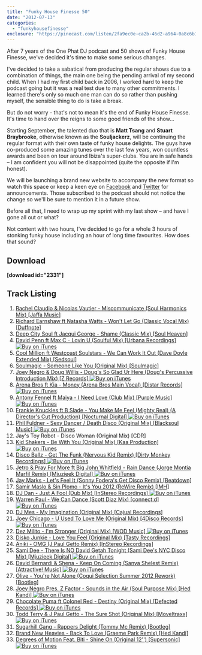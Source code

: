 ```yaml
---
title: "Funky House Finesse 50"
date: "2012-07-13"
categories: 
  - "funkyhousefinesse"
enclosure: "https://pinecast.com/listen/2fa9ec0e-ca2b-46d2-a964-0a8c6b11cf52.mp3 170900328 audio/mpeg "
---
```


After 7 years of the One Phat DJ podcast and 50 shows of Funky House Finesse, we've decided it's time to make some serious changes.

I've decided to take a sabatical from producing the regular shows due to a combination of things, the main one being the pending arrival of my second child. When I had my first child back in 2006, I worked hard to keep the podcast going but it was a real test due to many other commitments. I learned there's only so much one man can do so rather than pushing myself, the sensible thing to do is take a break.

But do not worry - that's not to mean it's the end of Funky House Finesse. It's time to hand over the reigns to some good friends of the show…

Starting September, the talented duo that is **Matt Tsang** and **Stuart Braybrooke**, otherwise known as the **Souljackerz**, will be continuing the regular format with their own taste of funky house delights. The guys have co-produced some amazing tunes over the last few years, won countless awards and been on tour around Ibiza's super-clubs. You are in safe hands – I am confident you will not be disappointed (quite the opposite if I'm honest).

We will be launching a brand new website to accompany the new format so watch this space or keep a keen eye on [Facebook](https://www.facebook.com/onephatdj) and [Twitter](https://twitter.com/housefinesse) for announcements. Those subscribed to the podcast should not notice the change so we'll be sure to mention it in a future show.

Before all that, I need to wrap up my sprint with my last show – and have I gone all out or what?

Not content with two hours, I've decided to go for a whole 3 hours of stonking funky house including an hour of long time favourites. How does that sound?

## Download

**\[download id="2331"\]**

## Track Listing

1. [Rachel Claudio & Nicolas Vautier - Miscommunicate (Soul Harmonics Mix) \[Jaffa Music\]](https://www.beatport.com/track/miscommunicate-soul-harmonics-remix/432308)
2. [Richard Earnshaw ft Natasha Watts - Won't Let Go (Classic Vocal Mix) \[Duffnote\]](https://www.amazon.co.uk/s/?_encoding=UTF8&camp=1634&creative=19450&field-keywords=Richard%20Earnshaw%20ft.%20Natasha%20Watts&index=digital-music&linkCode=ur2&rd=1&redirect=true&search-type=ss&tag=onephatdj-21)
3. [Deep City Soul ft Jacqui George - Shame (Classic Mix) \[Soul Heaven\]](https://www.traxsource.com/index.php?act=show&fc=tpage&cr=titles&cv=104249&alias=upfront)
4. [David Penn ft Max C - Lovin U (Soulful Mix) \[Urbana Recordings\] ![Buy on iTunes](https://r.mzstatic.com/images/web/linkmaker/badge_itunes-lrg.gif)](https://clk.tradedoubler.com/click?p=23708&a=1254950&url=http%3A%2F%2Fitunes.apple.com%2Fgb%2Falbum%2Flovin-u-soulful-mix%2Fid530975357%3Fi%3D530975632%26uo%3D4%26partnerId%3D2003) 
5. [Cool Million ft Westcoast Soulstars - We Can Work It Out (Dave Doyle Extended Mix) \[Sedsoul\]](https://www.beatport.com/track/we-can-work-it-out-dave-doyle-remix/3563568)
6. [Soulmagic - Someone Like You (Original Mix) \[Soulmagic\]](https://www.traxsource.com/index.php?act=show&fc=tpage&cr=titles&cv=160886&alias=top_tracks)
7. [Joey Negro & Doug Willis - Doug's So Glad Ur Here (Doug's Percussive Introduction Mix) \[Z Records\] ![Buy on iTunes](https://r.mzstatic.com/images/web/linkmaker/badge_itunes-lrg.gif)](https://clk.tradedoubler.com/click?p=23708&a=1254950&url=http%3A%2F%2Fitunes.apple.com%2Fgb%2Falbum%2Fdougs-so-glad-ur-here-dougs%2Fid531447580%3Fi%3D531447638%26uo%3D4%26partnerId%3D2003) 
8. [Arena Bros ft Kia - Money (Arena Bros Main Vocal) \[Distar Records\] ![Buy on iTunes](https://r.mzstatic.com/images/web/linkmaker/badge_itunes-lrg.gif)](https://clk.tradedoubler.com/click?p=23708&a=1254950&url=http%3A%2F%2Fitunes.apple.com%2Fgb%2Falbum%2Fmoney-arena-bros-main-vocal%2Fid542200021%3Fi%3D542200130%26uo%3D4%26partnerId%3D2003) 
9. [Antony Fennel ft Maiya - I Need Love (Club Mix) \[Purple Music\] ![Buy on iTunes](https://r.mzstatic.com/images/web/linkmaker/badge_itunes-lrg.gif)](https://clk.tradedoubler.com/click?p=23708&a=1254950&url=http%3A%2F%2Fitunes.apple.com%2Fgb%2Falbum%2Fi-need-love-club-mix%2Fid531971114%3Fi%3D531971248%26uo%3D4%26partnerId%3D2003) 
10. [Frankie Knuckles ft B Slade - You Make Me Feel (Mighty Real) (A Director's Cut Production) \[Nocturnal Digital\] ![Buy on iTunes](https://r.mzstatic.com/images/web/linkmaker/badge_itunes-lrg.gif)](https://clk.tradedoubler.com/click?p=23708&a=1254950&url=http%3A%2F%2Fitunes.apple.com%2Fgb%2Falbum%2Fyou-make-me-feel-mighty-real%2Fid537030086%3Fi%3D537030087%26uo%3D4%26partnerId%3D2003) 
11. [Phil Fuldner - Sexy Dancer / Death Disco (Original Mix) \[Blacksoul Music\] ![Buy on iTunes](https://r.mzstatic.com/images/web/linkmaker/badge_itunes-lrg.gif)](https://clk.tradedoubler.com/click?p=23708&a=1254950&url=http%3A%2F%2Fitunes.apple.com%2Fgb%2Falbum%2Fsexy-dancer-death-disco-single%2Fid523531360%3Fuo%3D4%26partnerId%3D2003) 
12. Jay's Toy Robot - Disco Woman (Original Mix) \[CDR\]
13. [Kid Shakers - Be With You (Original Mix) \[Kaa Production\] ![Buy on iTunes](https://r.mzstatic.com/images/web/linkmaker/badge_itunes-lrg.gif)](https://clk.tradedoubler.com/click?p=23708&a=1254950&url=http%3A%2F%2Fitunes.apple.com%2Fgb%2Falbum%2Fbe-with-you-original-mix%2Fid528012369%3Fi%3D528012370%26uo%3D4%26partnerId%3D2003) 
14. [Disco Ballz - Get The Funk (Nervous Kid Remix) \[Dirty Monkey Recordings\] ![Buy on iTunes](https://r.mzstatic.com/images/web/linkmaker/badge_itunes-lrg.gif)](https://clk.tradedoubler.com/click?p=23708&a=1254950&url=http%3A%2F%2Fitunes.apple.com%2Fgb%2Falbum%2Fget-the-funk-nervous-kid-remix%2Fid525988044%3Fi%3D525988491%26uo%3D4%26partnerId%3D2003) 
15. [Jetro & Pray For More ft Big John Whitfield - Rain Dance (Jorge Montia Marfil Remix) \[Mjuzieek Digital\] ![Buy on iTunes](https://r.mzstatic.com/images/web/linkmaker/badge_itunes-lrg.gif)](https://clk.tradedoubler.com/click?p=23708&a=1254950&url=http%3A%2F%2Fitunes.apple.com%2Fgb%2Falbum%2Frain-dance-jorge-montia-marfil%2Fid521002923%3Fi%3D521003179%26uo%3D4%26partnerId%3D2003) 
16. [Jay Marks - Let's Feel It (Sonny Fodera's Get Disco Remix) \[Beatdown\]](https://www.traxsource.com/index.php?act=show&fc=tpage&cr=titles&cv=156876)
17. [Samir Maslo & Sin Plomo - It's You 2012 (ReWire Remix) \[IMH\]](https://clk.tradedoubler.com/click?p=23708&a=1254950&url=http%3A%2F%2Fitunes.apple.com%2Fgb%2Falbum%2Fits-you-2012-rewire-remix%2Fid525653270%3Fi%3D525653299%26uo%3D4%26partnerId%3D2003)
18. [DJ Dan - Just A Fool (Dub Mix) \[InStereo Recordings\] ![Buy on iTunes](https://r.mzstatic.com/images/web/linkmaker/badge_itunes-lrg.gif)](https://clk.tradedoubler.com/click?p=23708&a=1254950&url=http%3A%2F%2Fitunes.apple.com%2Fgb%2Falbum%2Fjust-a-fool-dub%2Fid519439342%3Fi%3D519439406%26uo%3D4%26partnerId%3D2003) 
19. [Warren Paul - We Can Dance (Scott Diaz Mix) \[connect:d\] ![Buy on iTunes](https://r.mzstatic.com/images/web/linkmaker/badge_itunes-lrg.gif)](https://clk.tradedoubler.com/click?p=23708&a=1254950&url=http%3A%2F%2Fitunes.apple.com%2Fgb%2Falbum%2Fwe-can-dance-scott-diaz-mix%2Fid525913660%3Fi%3D525913662%26uo%3D4%26partnerId%3D2003) 
20. [DJ Mes - My Imagination (Original Mix) \[Cajual Recordings\]](https://www.beatport.com/track/my-imagination-original-mix/3601821)
21. [Joey Chicago - U Used To Love Me (Original Mix) \[4Disco Records\] ![Buy on iTunes](https://r.mzstatic.com/images/web/linkmaker/badge_itunes-lrg.gif)](https://clk.tradedoubler.com/click?p=23708&a=1254950&url=http%3A%2F%2Fitunes.apple.com%2Fgb%2Falbum%2Fu-used-to-love-me-original-mix%2Fid519102364%3Fi%3D519102573%26uo%3D4%26partnerId%3D2003) 
22. [Dez Milito - I'm Stronger (Original Mix) \[WOD Music\] ![Buy on iTunes](https://r.mzstatic.com/images/web/linkmaker/badge_itunes-lrg.gif)](https://clk.tradedoubler.com/click?p=23708&a=1254950&url=http%3A%2F%2Fitunes.apple.com%2Fgb%2Falbum%2Fim-stronger-original-mix%2Fid523795569%3Fi%3D523795700%26uo%3D4%26partnerId%3D2003) 
23. [Disko Junkie - Love You Feel (Original Mix) \[Tasty Recordings\]](https://www.beatport.com/track/love-you-feel-original-mix/3571114)
24. [Aniki - OMG (J Paul Getto Remix) \[InStereo Recordings\]](https://clk.tradedoubler.com/click?p=23708&a=1254950&url=http%3A%2F%2Fitunes.apple.com%2Fgb%2Falbum%2Fomg-j-paul-getto-remix%2Fid505576944%3Fi%3D505576946%26uo%3D4%26partnerId%3D2003)
25. [Sami Dee - There Is NO David Getah Tonight (Sami Dee's NYC Disco Mix) \[Mjuzieek Digital\] ![Buy on iTunes](https://r.mzstatic.com/images/web/linkmaker/badge_itunes-lrg.gif)](https://clk.tradedoubler.com/click?p=23708&a=1254950&url=http%3A%2F%2Fitunes.apple.com%2Fgb%2Falbum%2Fthere-is-no-david-getah-tonight%2Fid524886879%3Fi%3D524886880%26uo%3D4%26partnerId%3D2003) 
26. [David Bernardi & Shena - Keep On Coming (Sanya Shelest Remix) \[Attractive! Music\] ![Buy on iTunes](https://r.mzstatic.com/images/web/linkmaker/badge_itunes-lrg.gif)](https://clk.tradedoubler.com/click?p=23708&a=1254950&url=http%3A%2F%2Fitunes.apple.com%2Fgb%2Falbum%2Fkeep-on-coming-sanya-shelest%2Fid515671753%3Fi%3D515671756%26uo%3D4%26partnerId%3D2003) 
27. [Olive - You're Not Alone (Coqui Selection Summer 2012 Rework) \[Bootleg\]](https://www.facebook.com/pages/Coqui-selection/195978230426077?sk=app_220150904689418)
28. [Joey Negro Pres. Z Factor - Sounds in the Air (Soul Purpose Mix) \[Hed Kandi\] ![Buy on iTunes](https://r.mzstatic.com/images/web/linkmaker/badge_itunes-lrg.gif)](https://clk.tradedoubler.com/click?p=23708&a=1254950&url=http%3A%2F%2Fitunes.apple.com%2Fgb%2Falbum%2Fsounds-in-air-feat.-z-factor%2Fid531181419%3Fi%3D531181941%26uo%3D4%26partnerId%3D2003) 
29. [Chocolate Puma ft Colonel Red - Destiny (Original Mix) \[Defected Records\] ![Buy on iTunes](https://r.mzstatic.com/images/web/linkmaker/badge_itunes-lrg.gif)](https://clk.tradedoubler.com/click?p=23708&a=1254950&url=http%3A%2F%2Fitunes.apple.com%2Fgb%2Falbum%2Fdestiny-feat.-colonel-red%2Fid521558475%3Fi%3D521558530%26uo%3D4%26partnerId%3D2003) 
30. [Todd Terry & J Paul Getto - The Sure Shot (Original Mix) \[Moveltraxx\] ![Buy on iTunes](https://r.mzstatic.com/images/web/linkmaker/badge_itunes-lrg.gif)](https://clk.tradedoubler.com/click?p=23708&a=1254950&url=http%3A%2F%2Fitunes.apple.com%2Fgb%2Falbum%2Fthe-sure-shot%2Fid524425323%3Fi%3D524426173%26uo%3D4%26partnerId%3D2003) 
31. [Sugarhill Gang - Rappers Delight (Tommy Mc Remix) \[Bootleg\]](https://soundcloud.com/tommymcmusic/sugarhill-gang-rappers-delight)
32. [Brand New Heavies - Back To Love (Graeme Park Remix) \[Hed Kandi\]](https://www.amazon.co.uk/gp/product/B00002R0V5/ref=as_li_ss_tl?ie=UTF8&camp=1634&creative=19450&creativeASIN=B00002R0V5&linkCode=as2&tag=onephatdj-21)
33. [Degrees of Motion Feat. Biti - Shine On (Original 12'') \[Supersonic\] ![Buy on iTunes](https://r.mzstatic.com/images/web/linkmaker/badge_itunes-lrg.gif)](https://clk.tradedoubler.com/click?p=23708&a=1254950&url=http%3A%2F%2Fitunes.apple.com%2Fgb%2Falbum%2Fshine-on-club-mix%2Fid313693532%3Fi%3D313693617%26uo%3D4%26partnerId%3D2003)
